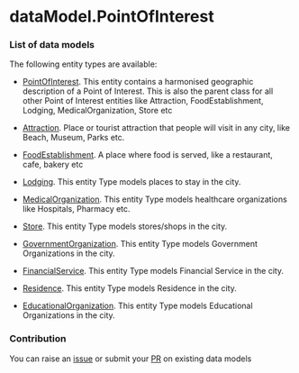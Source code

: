 # dataModel.PointOfInterest


### List of data models

The following entity types are available:
- [PointOfInterest](https://github.com/dpatil-fw/dataModel.PointOfInterest/blob/master/PointOfInterest/README.md). This entity contains a harmonised geographic description of a Point of Interest. This is also the parent class for all other Point of Interest entities like Attraction, FoodEstablishment, Lodging, MedicalOrganization, Store etc

- [Attraction](https://github.com/dpatil-fw/dataModel.PointOfInterest/tree/master/Attraction/README.md). Place or tourist attraction that people will visit in any city, like Beach, Museum, Parks etc.

- [FoodEstablishment](https://github.com/dpatil-fw/dataModel.PointOfInterest/tree/master/FoodEstablishment/README.md). A place where food is served, like a restaurant, cafe, bakery etc

- [Lodging](https://github.com/dpatil-fw/dataModel.PointOfInterest/blob/master/Lodging/README.md). This entity Type models places to stay in the city.

- [MedicalOrganization](https://github.com/dpatil-fw/dataModel.PointOfInterest/blob/master/MedicalOrganization/README.md). This entity Type models healthcare organizations like Hospitals, Pharmacy etc.

- [Store](https://github.com/dpatil-fw/dataModel.PointOfInterest/blob/master/Store/README.md). This entity Type models stores/shops in the city.

- [GovernmentOrganization](https://github.com/dpatil-fw/dataModel.PointOfInterest/tree/master/GovernmentOrganization/README.md). This entity Type models Government Organizations in the city.

- [FinancialService](https://github.com/dpatil-fw/dataModel.PointOfInterest/blob/master/FinancialService/README.md). This entity Type models Financial Service in the city.

- [Residence](https://github.com/dpatil-fw/dataModel.PointOfInterest/blob/master/Residence/README.md). This entity Type models Residence in the city.

- [EducationalOrganization](https://github.com/dpatil-fw/dataModel.PointOfInterest/blob/master/EducationalOrganization/README.md). This entity Type models Educational Organizations in the city.


### Contribution
You can raise an [issue](https://github.com/smart-data-models/dataModel.PointOfInterest/issues) or submit your [PR](https://github.com/smart-data-models/dataModel.PointOfInterest/pulls) on existing data models


